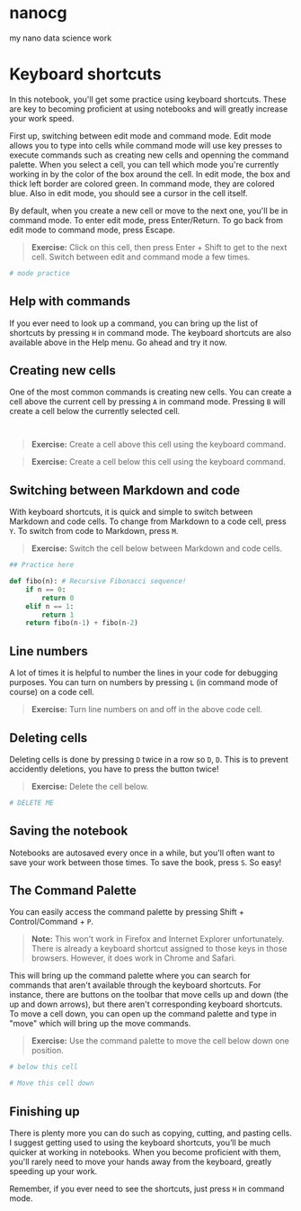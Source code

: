# nanocg
my nano data science work 

# Keyboard shortcuts

In this notebook, you'll get some practice using keyboard shortcuts. These are key to becoming proficient at using notebooks and will greatly increase your work speed.

First up, switching between edit mode and command mode. Edit mode allows you to type into cells while command mode will use key presses to execute commands such as creating new cells and openning the command palette. When you select a cell, you can tell which mode you're currently working in by the color of the box around the cell. In edit mode, the box and thick left border are colored green. In command mode, they are colored blue. Also in edit mode, you should see a cursor in the cell itself.

By default, when you create a new cell or move to the next one, you'll be in command mode. To enter edit mode, press Enter/Return. To go back from edit mode to command mode, press Escape.

> **Exercise:** Click on this cell, then press Enter + Shift to get to the next cell. Switch between edit and command mode a few times.


```python
# mode practice
```

## Help with commands

If you ever need to look up a command, you can bring up the list of shortcuts by pressing `H` in command mode. The keyboard shortcuts are also available above in the Help menu. Go ahead and try it now.

## Creating new cells

One of the most common commands is creating new cells. You can create a cell above the current cell by pressing `A` in command mode. Pressing `B` will create a cell below the currently selected cell.


```python

```


```python

```

> **Exercise:** Create a cell above this cell using the keyboard command.

> **Exercise:** Create a cell below this cell using the keyboard command.

## Switching between Markdown and code

With keyboard shortcuts, it is quick and simple to switch between Markdown and code cells. To change from Markdown to a code cell, press `Y`. To switch from code to Markdown, press `M`.

> **Exercise:** Switch the cell below between Markdown and code cells.


```python
## Practice here

def fibo(n): # Recursive Fibonacci sequence!
    if n == 0:
        return 0
    elif n == 1:
        return 1
    return fibo(n-1) + fibo(n-2)
```

## Line numbers

A lot of times it is helpful to number the lines in your code for debugging purposes. You can turn on numbers by  pressing `L` (in command mode of course) on a code cell.

> **Exercise:** Turn line numbers on and off in the above code cell.

## Deleting cells

Deleting cells is done by pressing `D` twice in a row so `D`, `D`. This is to prevent accidently deletions, you have to press the button twice!

> **Exercise:** Delete the cell below.


```python
# DELETE ME
```

## Saving the notebook

Notebooks are autosaved every once in a while, but you'll often want to save your work between those times. To save the book, press `S`. So easy!

## The Command Palette

You can easily access the command palette by pressing Shift + Control/Command + `P`. 

> **Note:** This won't work in Firefox and Internet Explorer unfortunately. There is already a keyboard shortcut assigned to those keys in those browsers. However, it does work in Chrome and Safari.

This will bring up the command palette where you can search for commands that aren't available through the keyboard shortcuts. For instance, there are buttons on the toolbar that move cells up and down (the up and down arrows), but there aren't corresponding keyboard shortcuts. To move a cell down, you can open up the command palette and type in "move" which will bring up the move commands.

> **Exercise:** Use the command palette to move the cell below down one position.


```python
# below this cell
```


```python
# Move this cell down
```

## Finishing up

There is plenty more you can do such as copying, cutting, and pasting cells. I suggest getting used to using the keyboard shortcuts, you’ll be much quicker at working in notebooks. When you become proficient with them, you'll rarely need to move your hands away from the keyboard, greatly speeding up your work.

Remember, if you ever need to see the shortcuts, just press `H` in command mode.

